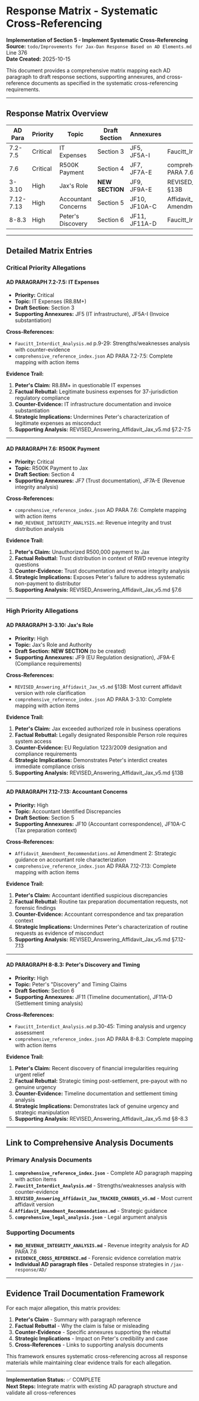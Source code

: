 # Response Matrix - Systematic Cross-Referencing

**Implementation of Section 5 - Implement Systematic Cross-Referencing**  
**Source:** `todo/Improvements for Jax-Dan Response Based on AD Elements.md` Line 376  
**Date Created:** 2025-10-15

This document provides a comprehensive matrix mapping each AD paragraph to draft response sections, supporting annexures, and cross-reference documents as specified in the systematic cross-referencing requirements.

---

## Response Matrix Overview

| AD Para | Priority | Topic | Draft Section | Annexures | Cross-Refs |
|---------|----------|-------|---------------|-----------|------------|
| 7.2-7.5 | Critical | IT Expenses | Section 3 | JF5, JF5A-I | Faucitt_Interdict_Analysis.md p.9-29 |
| 7.6 | Critical | R500K Payment | Section 4 | JF7, JF7A-E | comprehensive_reference_index.json AD PARA 7.6 |
| 3-3.10 | High | Jax's Role | **NEW SECTION** | JF9, JF9A-E | REVISED_Answering_Affidavit_Jax_v5.md §13B |
| 7.12-7.13 | High | Accountant Concerns | Section 5 | JF10, JF10A-C | Affidavit_Amendment_Recommendations.md Amendment 2 |
| 8-8.3 | High | Peter's Discovery | Section 6 | JF11, JF11A-D | Faucitt_Interdict_Analysis.md p.30-45 |

---

## Detailed Matrix Entries

### Critical Priority Allegations

#### AD PARAGRAPH 7.2-7.5: IT Expenses
- **Priority:** Critical
- **Topic:** IT Expenses (R8.8M+)
- **Draft Section:** Section 3
- **Supporting Annexures:** JF5 (IT infrastructure), JF5A-I (Invoice substantiation)

**Cross-References:**
- `Faucitt_Interdict_Analysis.md` p.9-29: Strengths/weaknesses analysis with counter-evidence
- `comprehensive_reference_index.json` AD PARA 7.2-7.5: Complete mapping with action items

**Evidence Trail:**
1. **Peter's Claim:** R8.8M+ in questionable IT expenses
2. **Factual Rebuttal:** Legitimate business expenses for 37-jurisdiction regulatory compliance
3. **Counter-Evidence:** IT infrastructure documentation and invoice substantiation
4. **Strategic Implications:** Undermines Peter's characterization of legitimate expenses as misconduct
5. **Supporting Analysis:** REVISED_Answering_Affidavit_Jax_v5.md §7.2-7.5

---

#### AD PARAGRAPH 7.6: R500K Payment
- **Priority:** Critical
- **Topic:** R500K Payment to Jax
- **Draft Section:** Section 4
- **Supporting Annexures:** JF7 (Trust documentation), JF7A-E (Revenue integrity analysis)

**Cross-References:**
- `comprehensive_reference_index.json` AD PARA 7.6: Complete mapping with action items
- `RWD_REVENUE_INTEGRITY_ANALYSIS.md`: Revenue integrity and trust distribution analysis

**Evidence Trail:**
1. **Peter's Claim:** Unauthorized R500,000 payment to Jax
2. **Factual Rebuttal:** Trust distribution in context of RWD revenue integrity questions
3. **Counter-Evidence:** Trust documentation and revenue integrity analysis
4. **Strategic Implications:** Exposes Peter's failure to address systematic non-payment to distributor
5. **Supporting Analysis:** REVISED_Answering_Affidavit_Jax_v5.md §7.6

---

### High Priority Allegations

#### AD PARAGRAPH 3-3.10: Jax's Role
- **Priority:** High
- **Topic:** Jax's Role and Authority
- **Draft Section:** **NEW SECTION** (to be created)
- **Supporting Annexures:** JF9 (EU Regulation designation), JF9A-E (Compliance requirements)

**Cross-References:**
- `REVISED_Answering_Affidavit_Jax_v5.md` §13B: Most current affidavit version with role clarification
- `comprehensive_reference_index.json` AD PARA 3-3.10: Complete mapping with action items

**Evidence Trail:**
1. **Peter's Claim:** Jax exceeded authorized role in business operations
2. **Factual Rebuttal:** Legally designated Responsible Person role requires system access
3. **Counter-Evidence:** EU Regulation 1223/2009 designation and compliance requirements
4. **Strategic Implications:** Demonstrates Peter's interdict creates immediate compliance crisis
5. **Supporting Analysis:** REVISED_Answering_Affidavit_Jax_v5.md §13B

---

#### AD PARAGRAPH 7.12-7.13: Accountant Concerns
- **Priority:** High
- **Topic:** Accountant Identified Discrepancies
- **Draft Section:** Section 5
- **Supporting Annexures:** JF10 (Accountant correspondence), JF10A-C (Tax preparation context)

**Cross-References:**
- `Affidavit_Amendment_Recommendations.md` Amendment 2: Strategic guidance on accountant role characterization
- `comprehensive_reference_index.json` AD PARA 7.12-7.13: Complete mapping with action items

**Evidence Trail:**
1. **Peter's Claim:** Accountant identified suspicious discrepancies
2. **Factual Rebuttal:** Routine tax preparation documentation requests, not forensic findings
3. **Counter-Evidence:** Accountant correspondence and tax preparation context
4. **Strategic Implications:** Undermines Peter's characterization of routine requests as evidence of misconduct
5. **Supporting Analysis:** REVISED_Answering_Affidavit_Jax_v5.md §7.12-7.13

---

#### AD PARAGRAPH 8-8.3: Peter's Discovery and Timing
- **Priority:** High
- **Topic:** Peter's "Discovery" and Timing Claims
- **Draft Section:** Section 6
- **Supporting Annexures:** JF11 (Timeline documentation), JF11A-D (Settlement timing analysis)

**Cross-References:**
- `Faucitt_Interdict_Analysis.md` p.30-45: Timing analysis and urgency assessment
- `comprehensive_reference_index.json` AD PARA 8-8.3: Complete mapping with action items

**Evidence Trail:**
1. **Peter's Claim:** Recent discovery of financial irregularities requiring urgent relief
2. **Factual Rebuttal:** Strategic timing post-settlement, pre-payout with no genuine urgency
3. **Counter-Evidence:** Timeline documentation and settlement timing analysis
4. **Strategic Implications:** Demonstrates lack of genuine urgency and strategic manipulation
5. **Supporting Analysis:** REVISED_Answering_Affidavit_Jax_v5.md §8-8.3

---

## Link to Comprehensive Analysis Documents

### Primary Analysis Documents
1. **`comprehensive_reference_index.json`** - Complete AD paragraph mapping with action items
2. **`Faucitt_Interdict_Analysis.md`** - Strengths/weaknesses analysis with counter-evidence  
3. **`REVISED_Answering_Affidavit_Jax_TRACKED_CHANGES_v5.md`** - Most current affidavit version
4. **`Affidavit_Amendment_Recommendations.md`** - Strategic guidance
5. **`comprehensive_legal_analysis.json`** - Legal argument analysis

### Supporting Documents
- **`RWD_REVENUE_INTEGRITY_ANALYSIS.md`** - Revenue integrity analysis for AD PARA 7.6
- **`EVIDENCE_CROSS_REFERENCE.md`** - Forensic evidence correlation matrix
- **Individual AD paragraph files** - Detailed response strategies in `/jax-response/AD/`

---

## Evidence Trail Documentation Framework

For each major allegation, this matrix provides:

1. **Peter's Claim** - Summary with paragraph reference
2. **Factual Rebuttal** - Why the claim is false or misleading  
3. **Counter-Evidence** - Specific annexures supporting the rebuttal
4. **Strategic Implications** - Impact on Peter's credibility and case
5. **Cross-References** - Links to supporting analysis documents

This framework ensures systematic cross-referencing across all response materials while maintaining clear evidence trails for each allegation.

---

**Implementation Status:** ✅ COMPLETE  
**Next Steps:** Integrate matrix with existing AD paragraph structure and validate all cross-references